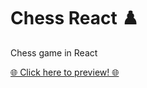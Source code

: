 # Chess React ♟️
Chess game in React

<a href="https://henriqueanunes.github.io/chess-react/" target="_blank" rel="noreferrer noopener">🌐 Click here to preview! 🌐</a>
